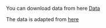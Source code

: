 You can download data from here [Data](https://husteduvn-my.sharepoint.com/my?id=%2Fpersonal%2Fan%5Fnt225541%5Fsis%5Fhust%5Fedu%5Fvn%2FDocuments%2FDataset%2FAmazon)

The data is adapted from [here](https://lifehkbueduhk-my.sharepoint.com/personal/16484134_life_hkbu_edu_hk/_layouts/15/onedrive.aspx?id=%2Fpersonal%2F16484134%5Flife%5Fhkbu%5Fedu%5Fhk%2FDocuments%2FCIKM23%2DPOD%2DData%2Dand%2DCheckpoint&ga=1)
